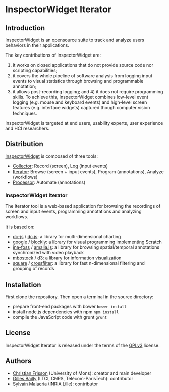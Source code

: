 # InspectorWidget Iterator

## Introduction

InspectorWidget is an opensource suite to track and analyze users behaviors in their applications. 

The key contributions of InspectorWidget are:
1) it works on closed applications that do not provide source code nor scripting capabilities; 
2) it covers the whole pipeline of software analysis from logging input events to visual statistics through browsing and programmable annotation; 
3) it allows post-recording logging; and 4) it does not require programming skills. To achieve this, InspectorWidget combines low-level event logging (e.g. mouse and keyboard events) and high-level screen features (e.g. interface widgets) captured though computer vision techniques. 

InspectorWidget is targeted at end users, usability experts, user experience and HCI researchers.

## Distribution

[InspectorWidget](https://github.com/InspectorWidget/InspectorWidget) is composed of three tools:
- [Collector](https://github.com/InspectorWidget/InspectorWidgetCollector): Record (screen), Log (input events) 
- [Iterator](https://github.com/InspectorWidget/InspectorWidgetIterator): Browse (screen + input events), Program (annotations), Analyze (workflows)
- [Processor](https://github.com/InspectorWidget/InspectorWidgetProcessor): Automate (annotations)

### InspectorWidget Iterator

The Iterator tool is a web-based application for browsing the recordings of screen and input events, programming annotations and analyzing workflows. 

It is based on:
- [dc-js](https://github.com/dc-js) / [dc.js](https://github.com/dc-js/dc.js): a library for multi-dimensional charting
- [google](https://github.com/google) / [blockly](https://github.com/google/blockly): a library for visual programming implementing Scratch
- [ina-foss](https://github.com/ina-foss) / [amalia.js](https://github.com/ina-foss/amalia.js): a library for browsing spatial/temporal annotations synchronized with video playback
- [mbostock](https://github.com/mbostock) / [d3](https://github.com/mbostock/d3): a library for information visualization
- [square](https://github.com/square) / [crossfilter](https://github.com/square/crossfilter): a library for fast n-dimensional filtering and grouping of records

## Installation

First clone the repository.
Then open a terminal in the source directory:
* prepare front-end packages with bower
```bower install```
* install node.js dependencies with npm
```npm install```
* compile the JavaScript code with grunt
```grunt```

## License

InspectorWidget Iterator is released under the terms of the [GPLv3](http://www.gnu.org/licenses/gpl-3.0.html) license.

## Authors
 * [Christian Frisson](http://christian.frisson.re) (University of Mons): creator and main developer
 * [Gilles Bailly](http://www.gillesbailly.fr) (LTCI, CNRS, Télécom-ParisTech): contributor
 * [Sylvain Malacria](http://www.malacria.fr) (INRIA Lille): contributor